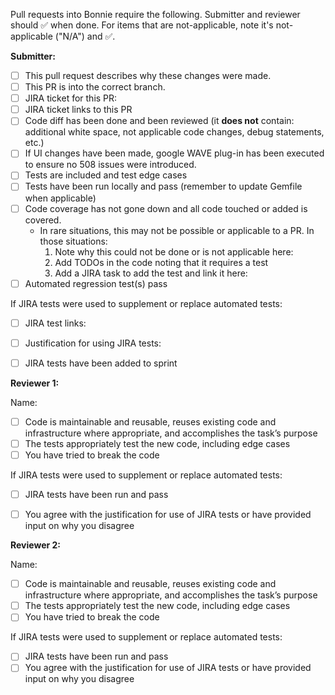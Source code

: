 Pull requests into Bonnie require the following. Submitter and reviewer should :white_check_mark: when done. For items that are not-applicable, note it's not-applicable ("N/A") and :white_check_mark:.

**Submitter:**
- [ ] This pull request describes why these changes were made.
- [ ] This PR is into the correct branch.
- [ ] JIRA ticket for this PR:
- [ ] JIRA ticket links to this PR
- [ ] Code diff has been done and been reviewed (it **does not** contain: additional white space, not applicable code changes, debug statements, etc.)
- [ ] If UI changes have been made, google WAVE plug-in has been executed to ensure no 508 issues were introduced.
- [ ] Tests are included and test edge cases
- [ ] Tests have been run locally and pass (remember to update Gemfile when applicable)
- [ ] Code coverage has not gone down and all code touched or added is covered. 
     * In rare situations, this may not be possible or applicable to a PR. In those situations:
         1. Note why this could not be done or is not applicable here: 
         2. Add TODOs in the code noting that it requires a test
         3. Add a JIRA task to add the test and link it here: 
- [ ] Automated regression test(s) pass

If JIRA tests were used to supplement or replace automated tests:
- [ ] JIRA test links:
- [ ] Justification for using JIRA tests:
- [ ] JIRA tests have been added to sprint


**Reviewer 1:**

Name:
- [ ] Code is maintainable and reusable, reuses existing code and infrastructure where appropriate, and accomplishes the task’s purpose
- [ ] The tests appropriately test the new code, including edge cases
- [ ] You have tried to break the code

If JIRA tests were used to supplement or replace automated tests:
- [ ] JIRA tests have been run and pass
- [ ] You agree with the justification for use of JIRA tests or have provided input on why you disagree


**Reviewer 2:**

Name:
- [ ] Code is maintainable and reusable, reuses existing code and infrastructure where appropriate, and accomplishes the task’s purpose
- [ ] The tests appropriately test the new code, including edge cases
- [ ] You have tried to break the code

If JIRA tests were used to supplement or replace automated tests:
- [ ] JIRA tests have been run and pass
- [ ] You agree with the justification for use of JIRA tests or have provided input on why you disagree
